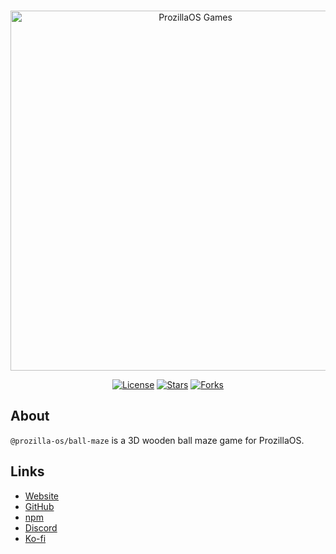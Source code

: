 <div align="center">
	<br />
	<p>
		<a href="https://games.prozilla.dev/"><img src="https://games.prozilla.dev/assets/logo.svg" width="576" alt="ProzillaOS Games" /></a>
	</p>
	<p>
		<a href="https://github.com/prozilla-os/ProzillaOS-games/blob/main/LICENSE.md"><img alt="License" src="https://img.shields.io/github/license/prozilla-os/ProzillaOS-games?style=flat-square&color=FF4D5B&label=License"></a>
		<a href="https://github.com/prozilla-os/ProzillaOS-games"><img alt="Stars" src="https://img.shields.io/github/stars/prozilla-os/ProzillaOS-games?style=flat-square&color=FED24C&label=%E2%AD%90"></a>
		<a href="https://github.com/prozilla-os/ProzillaOS-games"><img alt="Forks" src="https://img.shields.io/github/forks/prozilla-os/ProzillaOS-games?style=flat-square&color=4D9CFF&label=Forks&logo=github"></a>
	</p>
</div>

## About 

`@prozilla-os/ball-maze` is a 3D wooden ball maze game for ProzillaOS.

## Links

- [Website][site]
- [GitHub][github]
- [npm][npm]
- [Discord][discord]
- [Ko-fi][ko-fi]

[site]: https://games.prozilla.dev/?app=ball-maze
[github]: https://github.com/prozilla-os/ProzillaOS-games/tree/main/packages/games/ball-maze
[npm]: https://www.npmjs.com/package/@prozilla-os/ball-maze
[discord]: https://discord.gg/JwbyQP4tdz
[ko-fi]: https://ko-fi.com/prozilla